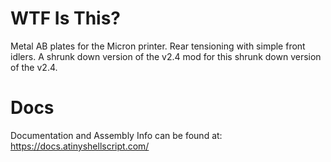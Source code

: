 # WTF Is This?

Metal AB plates for the Micron printer. Rear tensioning with simple front idlers. A shrunk down version of the v2.4 mod for this shrunk down version of the v2.4.

# Docs

Documentation and Assembly Info can be found at: https://docs.atinyshellscript.com/
